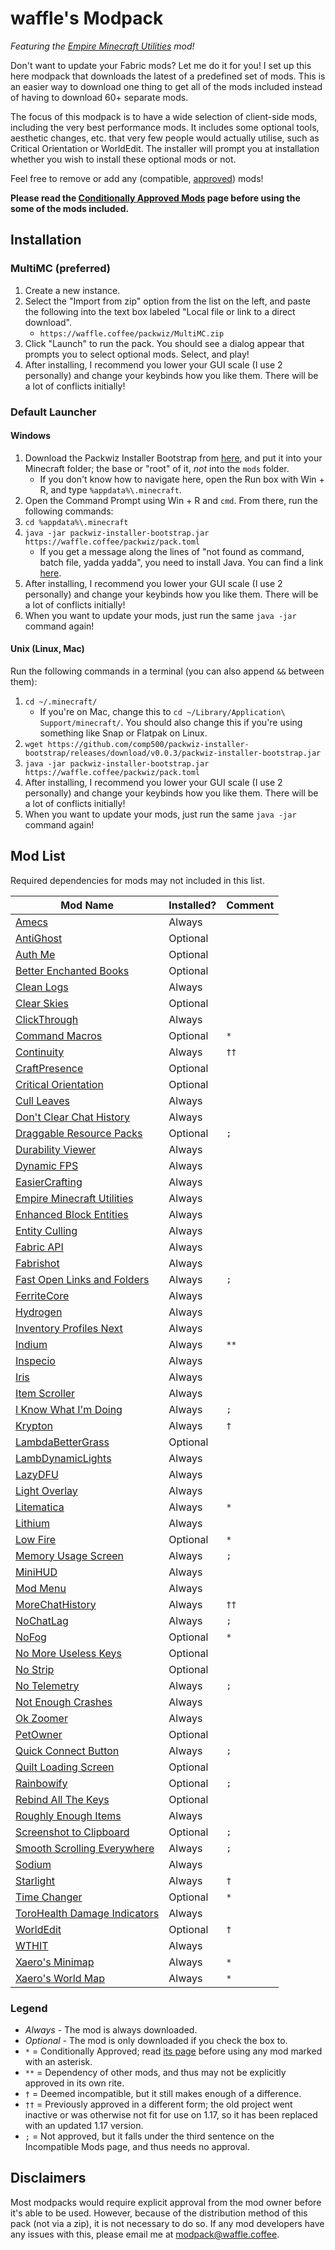 # waffle's Modpack

*Featuring the [Empire Minecraft Utilities](https://emc.gs/t/84930) mod!*

Don't want to update your Fabric mods? Let me do it for you! I set up this here modpack that downloads the latest of a predefined set of mods. This is an easier way to download one thing to get all of the mods included instead of having to download 60+ separate mods.

The focus of this modpack is to have a wide selection of client-side mods, including the very best performance mods. It includes some optional tools, aesthetic changes, etc. that very few people would actually utilise, such as Critical Orientation or WorldEdit. The installer will prompt you at installation whether you wish to install these optional mods or not.

Feel free to remove or add any (compatible, [approved](https://mods.emc.gs)) mods!

**Please read the [Conditionally Approved Mods][CondApp] page before using the some of the mods included.**

## Installation

### MultiMC (preferred)

1. Create a new instance.
2. Select the "Import from zip" option from the list on the left, and paste the following into the text box labeled "Local file or link to a direct download".
    * `https://waffle.coffee/packwiz/MultiMC.zip`
3. Click "Launch" to run the pack. You should see a dialog appear that prompts you to select optional mods. Select, and play!
4. After installing, I recommend you lower your GUI scale (I use 2 personally) and change your keybinds how you like them. There will be a lot of conflicts initially!

### Default Launcher

#### Windows

1. Download the Packwiz Installer Bootstrap from [here](https://github.com/comp500/packwiz-installer-bootstrap/releases/download/v0.0.3/packwiz-installer-bootstrap.jar), and put it into your Minecraft folder; the base or "root" of it, *not* into the `mods` folder.
    * If you don't know how to navigate here, open the Run box with Win + R, and type `%appdata%\.minecraft`.
2. Open the Command Prompt using Win + R and `cmd`. From there, run the following commands:
3. `cd %appdata%\.minecraft`
4. `java -jar packwiz-installer-bootstrap.jar https://waffle.coffee/packwiz/pack.toml`
    * If you get a message along the lines of "not found as command, batch file, yadda yadda", you need to install Java. You can find a link [here](https://adoptopenjdk.net/?variant=openjdk16&jvmVariant=hotspot).
5. After installing, I recommend you lower your GUI scale (I use 2 personally) and change your keybinds how you like them. There will be a lot of conflicts initially!
6. When you want to update your mods, just run the same `java -jar` command again!

#### Unix (Linux, Mac)

Run the following commands in a terminal (you can also append `&&` between them):
1. `cd ~/.minecraft/`
   * If you're on Mac, change this to `cd ~/Library/Application\ Support/minecraft/`. You should also change this if you're using something like Snap or Flatpak on Linux.
2. `wget https://github.com/comp500/packwiz-installer-bootstrap/releases/download/v0.0.3/packwiz-installer-bootstrap.jar`
3. `java -jar packwiz-installer-bootstrap.jar https://waffle.coffee/packwiz/pack.toml`
4. After installing, I recommend you lower your GUI scale (I use 2 personally) and change your keybinds how you like them. There will be a lot of conflicts initially!
5. When you want to update your mods, just run the same `java -jar` command again!

## Mod List

Required dependencies for mods may not included in this list.

| Mod Name                                                               | Installed? | Comment |
|------------------------------------------------------------------------|------------|---------|
| [Amecs](https://curseforge.com/projects/324564)                        | Always     |         |
| [AntiGhost](https://modrinth.com/mod/Jw3Wx1KR)                         | Optional   |         |
| [Auth Me](https://curseforge.com/projects/356643)                      | Optional   |         |
| [Better Enchanted Books](https://www.curseforge.com/projects/369122)   | Optional   |         |
| [Clean Logs](https://modrinth.com/mod/OTteoJUk)                        | Always     |         |
| [Clear Skies](https://curseforge.com/projects/332523)                  | Optional   |         |
| [ClickThrough](https://modrinth.com/mod/Z5b0cAlD)                      | Always     |         |
| [Command Macros](https://curseforge.com/projects/331956)               | Optional   | `*`     |
| [Continuity](https://modrinth.com/mod/1IjD5062)                        | Always     | `††`    |
| [CraftPresence](https://curseforge.com/projects/297038)                | Optional   |         |
| [Critical Orientation](https://modrinth.com/mod/AFqV4ew3)              | Optional   |         |
| [Cull Leaves](https://modrinth.com/mod/GNxdLCoP)                       | Always     |         |
| [Don't Clear Chat History](https://modrinth.com/mod/sUbMm93i)          | Always     |         |
| [Draggable Resource Packs](https://curseforge.com/projects/522697)     | Optional   | `;`     |
| [Durability Viewer](https://modrinth.com/mod/LTM1f0yY)                 | Always     |         |
| [Dynamic FPS](https://modrinth.com/mod/LQ3K71Q1)                       | Always     |         |
| [EasierCrafting](https://modrinth.com/mod/UylF21yz)                    | Always     |         |
| [Empire Minecraft Utilities](https://modrinth.com/mod/QYTT62S0)        | Always     |         |
| [Enhanced Block Entities](https://modrinth.com/mod/OVuFYfre)           | Always     |         |
| [Entity Culling](https://curseforge.com/projects/448233)               | Always     |         |
| [Fabric API](https://modrinth.com/mod/P7dR8mSH)                        | Always     |         |
| [Fabrishot](https://modrinth.com/mod/3qsfQtE9)                         | Always     |         |
| [Fast Open Links and Folders](https://curseforge.com/projects/513840)  | Always     | `;`     |
| [FerriteCore](https://modrinth.com/mod/uXXizFIs)                       | Always     |         |
| [Hydrogen](https://modrinth.com/mod/AZomiSrC)                          | Always     |         |
| [Inventory Profiles Next](https://modrinth.com/mod/O7RBXm3n)           | Always     |         |
| [Indium](https://modrinth.com/mod/Orvt0mRa)                            | Always     | `**`    |
| [Inspecio](https://modrinth.com/mod/a93H3mKU)                          | Always     |         |
| [Iris](https://modrinth.com/mod/YL57xq9U)                              | Always     |         |
| [Item Scroller](https://curseforge.com/projects/242064)                | Always     |         |
| [I Know What I'm Doing](https://modrinth.com/mod/S5ivha5X)             | Always     | `;`     |
| [Krypton](https://modrinth.com/mod/fQEb0iXm)                           | Always     | `†`     |
| [LambdaBetterGrass](https://modrinth.com/mod/2Uev7LdA)                 | Optional   |         |
| [LambDynamicLights](https://modrinth.com/mod/yBW8D80W)                 | Always     |         |
| [LazyDFU](https://modrinth.com/mod/hvFnDODi)                           | Always     |         |
| [Light Overlay](https://curseforge.com/projects/325492)                | Always     |         |
| [Litematica](https://curseforge.com/projects/308892)                   | Always     | `*`     |
| [Lithium](https://modrinth.com/mod/gvQqBUqZ)                           | Always     |         |
| [Low Fire](https://modrinth.com/mod/Gou1gmGj)                          | Optional   | `*`     |
| [Memory Usage Screen](https://modrinth.com/mod/n9mFA0ax)               | Always     | `;`     |
| [MiniHUD](https://curseforge.com/projects/244260)                      | Always     |         |
| [Mod Menu](https://modrinth.com/mod/mOgUt4GM)                          | Always     |         |
| [MoreChatHistory](https://modrinth.com/mod/8qkXwOnk)                   | Always     | `††`    |
| [NoChatLag](https://modrinth.com/mod/afu4kdAc)                         | Always     | `;`     |
| [NoFog](https://curseforge.com/projects/296468)                        | Optional   | `*`     |
| [No More Useless Keys](https://modrinth.com/mod/YCcdA1Lp)              | Optional   |         |
| [No Strip](https://modrinth.com/mod/3f1BdVqy)                          | Optional   |         |
| [No Telemetry](https://modrinth.com/mod/hg77g4Pw)                      | Always     | `;`     |
| [Not Enough Crashes](https://modrinth.com/mod/yM94ont6)                | Always     |         |
| [Ok Zoomer](https://modrinth.com/mod/aXf2OSFU)                         | Always     |         |
| [PetOwner](https://modrinth.com/mod/IxUlAAFe)                          | Optional   |         |
| [Quick Connect Button](https://modrinth.com/mod/erzkR85H)              | Always     | `;`     |
| [Quilt Loading Screen](https://modrinth.com/mod/VPU6VYVP)              | Optional   |         |
| [Rainbowify](https://modrinth.com/mod/m9FFV06N)                        | Optional   | `;`     |
| [Rebind All The Keys](https://modrinth.com/mod/TpKqzzMu)               | Optional   |         |
| [Roughly Enough Items](https://curseforge.com/projects/310111)         | Always     |         |
| [Screenshot to Clipboard](https://modrinth.com/mod/1KiJRrTg)           | Optional   | `;`     |
| [Smooth Scrolling Everywhere](https://curseforge.com/projects/325861)  | Always     | `;`     |
| [Sodium](https://modrinth.com/mod/AANobbMI)                            | Always     |         |
| [Starlight](https://modrinth.com/mod/H8CaAYZC)                         | Always     | `†`     |
| [Time Changer](https://modrinth.com/mod/1itdse3V)                      | Optional   | `*`     |
| [ToroHealth Damage Indicators](https://curseforge.com/projects/245733) | Always     |         |
| [WorldEdit](https://curseforge.com/projects/225608)                    | Optional   | `†`     |
| [WTHIT](https://modrinth.com/mod/6AQIaxuO)                             | Always     |         |
| [Xaero's Minimap](https://curseforge.com/projects/263420)              | Always     | `*`     |
| [Xaero's World Map](https://curseforge.com/projects/317780)            | Always     | `*`     |

### Legend
* *Always* - The mod is always downloaded.
* *Optional* - The mod is only downloaded if you check the box to.
* `*` = Conditionally Approved; read [its page][CondApp] before using any mod marked with an asterisk.
* `**` = Dependency of other mods, and thus may not be explicitly approved in its own rite.
* `†` = Deemed incompatible, but it still makes enough of a difference.
* `††` = Previously approved in a different form; the old project went inactive or was otherwise not fit for use on 1.17, so it has been replaced with an updated 1.17 version.
* `;` = Not approved, but it falls under the third sentence on the Incompatible Mods page, and thus needs no approval.

## Disclaimers

Most modpacks would require explicit approval from the mod owner before it's able to be used. However, because of the distribution method of this pack (not via a zip), it is not necessary to do so. If any mod developers have any issues with this, please email me at <modpack@waffle.coffee>.

[CondApp]: https://wiki.emc.gs/conditionally-approved-mods
